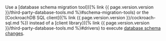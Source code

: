 Use a [database schema migration tool]({% link {{ page.version.version }}/third-party-database-tools.md %}#schema-migration-tools) or the [CockroachDB SQL client]({% link {{ page.version.version }}/cockroach-sql.md %}) instead of a [client library]({% link {{ page.version.version }}/third-party-database-tools.md %}#drivers) to execute [database schema changes](online-schema-changes.html).
